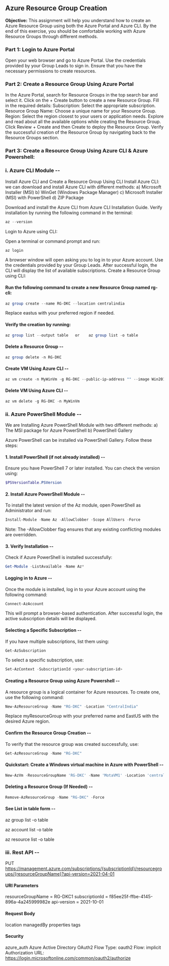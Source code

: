 ## Azure Resource Group Creation

**Objective:** This assignment will help you understand how to create an Azure Resource Group using both the Azure Portal and Azure CLI. By the end of this exercise, you should be comfortable working with Azure Resource Groups through different methods.

### **Part 1:** Login to Azure Portal
Open your web browser and go to Azure Portal.
Use the credentials provided by your Group Leads to sign in.
Ensure that you have the necessary permissions to create resources.

### **Part 2:** Create a Resource Group Using Azure Portal
In the Azure Portal, search for Resource Groups in the top search bar and select it.
Click on the + Create button to create a new Resource Group.
Fill in the required details:
Subscription: Select the appropriate subscription.
Resource Group Name: Choose a unique name for your Resource Group.
Region: Select the region closest to your users or application needs.
Explore and read about all the available options while creating the Resource Group.
Click Review + Create and then Create to deploy the Resource Group.
Verify the successful creation of the Resource Group by navigating back to the Resource Groups section.

### Part 3: Create a Resource Group Using Azure CLI & Azure Powershell:

### i. Azure CLI Module --
Install Azure CLI and Create a Resource Group Using CLI
Install Azure CLI:
we can download and install Azure CLI with different methods:
a) Microsoft Installer (MSI)
b) WinGet (Windows Package Manager)
c) Microsoft Installer (MSI) with PowerShell
d) ZIP Package

Download and install the Azure CLI from Azure CLI Installation Guide.
Verify installation by running the following command in the terminal:
```powershell
az --version
```
Login to Azure using CLI:

Open a terminal or command prompt and run:
```powershell
az login
```
A browser window will open asking you to log in to your Azure account. Use the credentials provided by your Group Leads.
After successful login, the CLI will display the list of available subscriptions.
Create a Resource Group using CLI:

#### Run the following command to create a new Resource Group named rg-cli:
```powershell
az group create --name RG-DKC --location centralindia
```
Replace eastus with your preferred region if needed.

#### Verify the creation by running:
```powershell
az group list --output table   or    az group list -o table
```
#### Delete a Resource Group --
```powershell
az group delete -n RG-DKC
```
#### Create VM Using Azure CLI --
```powershell
az vm create -n MyWinVm -g RG-DKC --public-ip-address "" --image Win2019Datacenter
```
#### Delete VM Using Azure CLI --
```powershell
az vm delete -g RG-DKC -n MyWinVm
```

### ii. Azure PowerShell Module --

We are Installing Azure PowerShell Module with two different methods:
a) The MSI package for Azure PowerShell
b) PowerShell Gallery

Azure PowerShell can be installed via PowerShell Gallery. Follow these steps:

#### 1. Install PowerShell (if not already installed) --

Ensure you have PowerShell 7 or later installed. You can check the version using:
```powershell
$PSVersionTable.PSVersion
```
#### 2. Install Azure PowerShell Module --

To install the latest version of the Az module, open PowerShell as Administrator and run:
```powershell
Install-Module -Name Az -AllowClobber -Scope AllUsers -Force
```
Note: The -AllowClobber flag ensures that any existing conflicting modules are overridden.

#### 3. Verify Installation --

Check if Azure PowerShell is installed successfully:
```powershell
Get-Module -ListAvailable -Name Az*
```
#### Logging in to Azure --

Once the module is installed, log in to your Azure account using the following command:
```powershell
Connect-AzAccount
```
This will prompt a browser-based authentication. After successful login, the active subscription details will be displayed.

#### Selecting a Specific Subscription --

If you have multiple subscriptions, list them using:
```powershell
Get-AzSubscription
```
To select a specific subscription, use:
```powershell
Set-AzContext -SubscriptionId <your-subscription-id>
```
#### Creating a Resource Group using Azure Powershell --
A resource group is a logical container for Azure resources. To create one, use the following command:
```powershell
New-AzResourceGroup -Name "RG-DKC" -Location "CentralIndia"
```
Replace myResourceGroup with your preferred name and EastUS with the desired Azure region.

#### Confirm the Resource Group Creation --

To verify that the resource group was created successfully, use:
```powershell
Get-AzResourceGroup -Name "RG-DKC"
```
#### Quickstart: Create a Windows virtual machine in Azure with PowerShell --
```powershell
New-AzVm -ResourceGroupName 'RG-DKC' -Name 'MotaVM1' -Location 'centralindia' -Image 'MicrosoftWindowsServer:WindowsServer:2022-datacenter-azure-edition:latest' -VirtualNetworkName 'myVnet1' -SubnetName 'mySubnet1' -SecurityGroupName 'myNSG1' -PublicIpAddressName 'myPublicIpAddress1' -OpenPorts 80,3389
```
#### Deleting a Resource Group (If Needed) --
```powershell
Remove-AzResourceGroup -Name "RG-DKC" -Force
```
#### See List in table form --

az group list -o table

az account list -o table

az resource list -o table

### iii. Rest API --
PUT https://management.azure.com/subscriptions/{subscriptionId}/resourcegroups/{resourceGroupName}?api-version=2021-04-01

#### URI Parameters
resourceGroupName  = RG-DKC1
subscriptionId	= f85ee25f-ffbe-4145-896a-4a245999982e
api-version	= 2021-10-01
#### Request Body
location
managedBy
properties
tags

#### Security
azure_auth
Azure Active Directory OAuth2 Flow
Type: oauth2
Flow: implicit
Authorization URL: https://login.microsoftonline.com/common/oauth2/authorize











